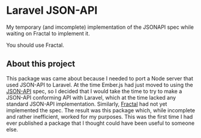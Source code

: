 # Laravel JSON-API

My temporary (and imcomplete) implementation of the JSONAPI spec while waiting on Fractal to implement it. 

You should use Fractal.

## About this project
This package was came about because I needed to port a Node server that used JSON-API to Laravel. At the time Ember.js had just moved to using the [JSON-API](https://jsonapi.org/) spec, so I decided that I would take the time to try to make a JSON-API conforming API with Laravel, which at the time lacked any standard JSON-API implementation. Similarly, [Fractal](https://fractal.thephpleague.com/serializers/) had not yet implemented the spec. The result was this package which, while incomplete and rather inefficient, worked for my purposes. This was the first time I had ever published a package that I thought could have been useful to someone else.
